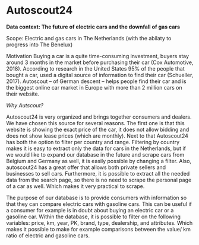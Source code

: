 # Autoscout24

**Data context: The future of electric cars and the downfall of gas cars**

Scope: Electric and gas cars in The Netherlands (with the abilaty to progress into The Benelux)

Motivation
Buying a car is a quite time-consuming investment, buyers stay around 3 months in the market before purchasing their car (Cox Automotive, 2018). According to research in the United States 95% of the people that bought a car, used a digital source of information to find their car (Schueller, 2017). Autoscout – of German descent –  helps people find their car and is the biggest online car market in Europe with more than 2 million cars on their website.

_Why Autscout?_

Autoscout24 is very organized and brings together consumers and dealers. We have chosen this source for several reasons. The first one is that this website is showing the exact price of the car, it does not allow bidding and does not show lease prices (which are monthly). Next to that Autoscout24 has both the option to filter per country and range. Filtering by country makes it is easy to extract only the data for cars in the Netherlands, but if we would like to expand our database in the future and scrape cars from Belgium and Germany as well, it is easily possible by changing a filter. Also, autoscout24 has a great offer that allows both private sellers and businesses to sell cars. Furthermore, it is possible to extract all the needed data from the search page, so there is no need to scrape the personal page of a car as well. Which makes it very practical to scrape. 

The purpose of our database is to provide consumers with information so that they can compare electric cars with gasoline cars. This can be useful if a consumer for example is in doubt about buying an electric car or a gasoline car. Within the database, it is possible to filter on the following variables: price, km, year, PK, brand, type, dealership, and attributes. Which makes it possible to make for example comparisons between the value/ km ratio of electric and gasoline cars.   
